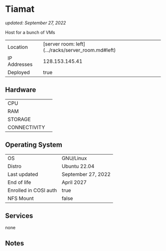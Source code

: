 # Tiamat

_updated: September 27, 2022_

Host for a bunch of VMs

| | |
| :--- | :--- |
| Location | [server room: left] (.../racks/server_room.md#left)
| IP Addresses | 128.153.145.41
| Deployed | true

## Hardware

| | |
| :--- | :--- |
| CPU |
| RAM |
| STORAGE |
| CONNECTIVITY |

## Operating System

| | |
| :--- | :--- |
| OS | GNU/Linux
| Distro | Ubuntu 22.04
| Last updated | September 27, 2022
| End of life | April 2027
| Enrolled in COSI auth | true
| NFS Mount | false

## Services

none

## Notes

